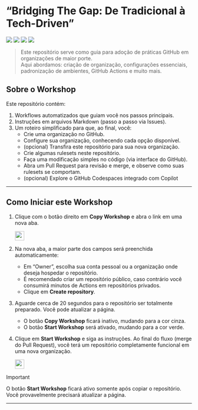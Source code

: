 # “Bridging The Gap: De Tradicional à Tech-Driven”

![](https://github.com/Camposrick/workshop-bridging-the-gap/actions/workflows/0-start-workshop.yaml/badge.svg)
![](https://github.com/Camposrick/workshop-bridging-the-gap/actions/workflows/1-create-ruleset.yaml/badge.svg)
![](https://github.com/Camposrick/workshop-bridging-the-gap/actions/workflows/2-open-pr.yaml/badge.svg)
![](https://github.com/Camposrick/workshop-bridging-the-gap/actions/workflows/3-merge-pr.yaml/badge.svg)

> Este repositório serve como guia para adoção de práticas GitHub em organizações de maior porte.  
> Aqui abordamos: criação de organização, configurações essenciais, padronização de ambientes, GitHub Actions e muito mais.

## Sobre o Workshop

Este repositório contém:

1. Workflows automatizados que guiam você nos passos principais.
2. Instruções em arquivos Markdown (passo a passo via Issues).
3. Um roteiro simplificado para que, ao final, você:
   - Crie uma organização no GitHub.
   - Configure sua organização, conhecendo cada opção disponível.
   - (opcional) Transfira este repositório para sua nova organização.
   - Crie algumas rulesets neste repositório.
   - Faça uma modificação simples no código (via interface do GitHub).  
   - Abra um Pull Request para revisão e merge, e observe como suas rulesets se comportam.
   - (opcional) Explore o GitHub Codespaces integrado com Copilot

---

## Como Iniciar este Workshop

1. Clique com o botão direito em **Copy Workshop** e abra o link em uma nova aba.

   <a id="copy-workshop">
      <img src="https://img.shields.io/badge/📠_Copy_Workshop-AAA" height="25pt"/>
   </a>

2. Na nova aba, a maior parte dos campos será preenchida automaticamente:
   - Em “Owner”, escolha sua conta pessoal ou a organização onde deseja hospedar o repositório.
   - É recomendado criar um repositório público, caso contrário você consumirá minutos de Actions em repositórios privados.
   - Clique em **Create repository**.

3. Aguarde cerca de 20 segundos para o repositório ser totalmente preparado. Você pode atualizar a página.  
   - O botão **Copy Workshop** ficará inativo, mudando para a cor cinza.  
   - O botão **Start Workshop** será ativado, mudando para a cor verde.

4. Clique em **Start Workshop** e siga as instruções. Ao final do fluxo (merge do Pull Request), você terá um repositório completamente funcional em uma nova organização.

   <a id="start-workshop" href="https://github.com/Camposrick/workshop-bridging-the-gap/issues/1">
      <img src="https://img.shields.io/badge/🚀_Start_Workshop-008000" height="25pt"/>
   </a>

> [!IMPORTANT]  
> O botão **Start Workshop** ficará ativo somente após copiar o repositório. Você provavelmente precisará atualizar a página.

---
